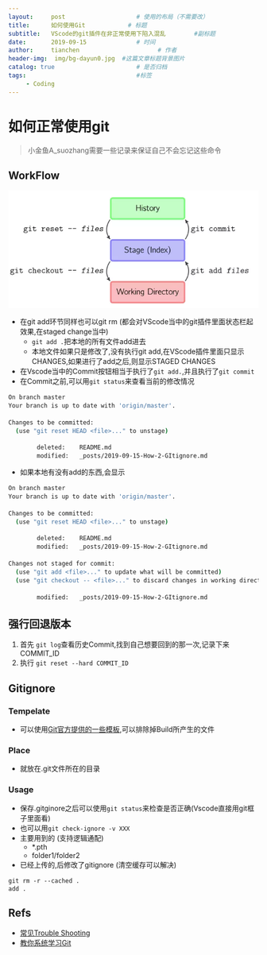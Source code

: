 ```yaml
---
layout:     post                    # 使用的布局（不需要改）
title:      如何使用Git            # 标题 
subtitle:   VScode的git插件在非正常使用下陷入混乱        #副标题
date:       2019-09-15              # 时间
author:     tianchen                      # 作者
header-img:  img/bg-dayun0.jpg  #这篇文章标题背景图片
catalog: true                       # 是否归档
tags:                               #标签
     - Coding
---
```

# 如何正常使用git
> 小金鱼A_suozhang需要一些记录来保证自己不会忘记这些命令

## WorkFlow
![](https://github.com/A-suozhang/MyPicBed/raw/master/img/20190915105530.png)
* 在git add环节同样也可以git rm (都会对VScode当中的git插件里面状态栏起效果,在staged change当中)
  * ```git add .```把本地的所有文件add进去
  * 本地文件如果只是修改了,没有执行git add,在VScode插件里面只显示CHANGES,如果进行了add之后,则显示STAGED CHANGES
* 在Vscode当中的Commit按钮相当于执行了```git add.```,并且执行了```git commit```
* 在Commit之前,可以用```git status```来查看当前的修改情况

``` bash
On branch master
Your branch is up to date with 'origin/master'.

Changes to be committed:
  (use "git reset HEAD <file>..." to unstage)

        deleted:    README.md
        modified:   _posts/2019-09-15-How-2-GItignore.md
```

* 如果本地有没有add的东西,会显示

``` bash
On branch master
Your branch is up to date with 'origin/master'.

Changes to be committed:
  (use "git reset HEAD <file>..." to unstage)

        deleted:    README.md
        modified:   _posts/2019-09-15-How-2-GItignore.md

Changes not staged for commit:
  (use "git add <file>..." to update what will be committed)
  (use "git checkout -- <file>..." to discard changes in working directory)

        modified:   _posts/2019-09-15-How-2-GItignore.md

```

## 强行回退版本
1. 首先 ```git log```查看历史Commit,找到自己想要回到的那一次,记录下来COMMIT_ID
2. 执行 ```git reset --hard COMMIT_ID```


## Gitignore
### Tempelate
* 可以使用[Git官方提供的一些模板](https://github.com/github/gitignore),可以排除掉Build所产生的文件

### Place
* 就放在.git文件所在的目录

### Usage
* 保存.gitginore之后可以使用```git status```来检查是否正确(Vscode直接用git框子里面看)
* 也可以用```git check-ignore -v XXX```
* 主要用到的 (支持逻辑通配)
  *   *.pth
  *   folder1/folder2   
*  已经上传的,后修改了gitignore (清空缓存可以解决)
```
git rm -r --cached .
add .
```

## Refs
* [常见Trouble Shooting](https://blog.csdn.net/qq_15437629/article/details/78761459)
* [教你系统学习Git](https://www.jianshu.com/p/fe038a97bb3c)